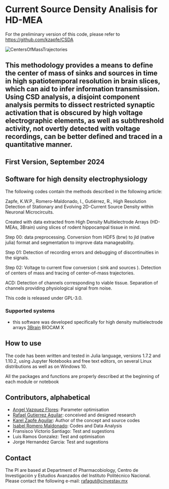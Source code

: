 # Current Source Density Analisis for HD-MEA

For the preliminary version of this code, please refer to https://github.com/kzapfe/CSDA


![CentersOfMassTrajectories](https://github.com/LBitn/Hippocampus-HDMEA-CSDA/blob/main/CentersOfMassTrajectories.gif)

This methodology provides a means to define the center of mass of sinks and sources in time in high spatiotemporal resolution in brain slices, which can aid to infer information transmission.
Using CSD analysis, a disjoint component analysis permits to dissect restricted synaptic activation that is obscured by high voltage electrographic elements, as well as subthreshold activity, not overtly detected with voltage recordings, can be better defined and traced in a quantitative manner.
---
**First Version, September 2024**
---

## Software for high density electrophysiology

The following codes contain the methods described in the following article:

Zapfe, K.W.P., Romero-Maldonado, I., Gutiérrez, R., High Resolution Detection of Stationary and Evolving 2D-Current Source Density within Neuronal Microcircuits.

Created with data extracted from High Density Multielectrode Arrays (HD-MEAs, 3Brain) using slices of rodent hippocampal tissue in mind.

Step 00: data preprocessing. Conversion from HDF5 (brw) to jld (native julia) format and segmentation to improve data manageability.

Step 01: Detection of recording errors and debugging of discontinuities in the signals.

Step 02: Voltage to current flow conversion ( sink and sources ). Detection of centers of mass and tracing of center-of-mass trajectories.

ACD: Detection of channels corresponding to viable tissue. Separation of channels providing physiological signal from noise.


This code is released under GPL-3.0.

### Supported systems <a name="systems"></a>

- this software was developed specifically for high density multielectrode arrays [3Brain](http://3brain.com/) BIOCAM X

## How to use <a name="quickstart"></a>

The code has been written and tested in Julia language, versions 1.7.2 and 1.10.2, using Jupyter Notebooks and free text editors, on several Linux distributions as well as on Windows 10.

All the packages and functions are properly described at the beginning of each module or notebook

## Contributors, alphabetical <a name="people"></a>

- [Angel Vazquez Flores](https://github.com/Angeldk16): Parameter optimisation
- [Rafael Gutierrez Aguilar](rafagut@cinvestav.mx): conceived and designed research
- [Karel Zapfe Aguilar](https://github.com/kzapfe): Author of the concept and source codes
- [Isabel Romero Maldonado](https://github.com/LBitn): Codes and Data Analysis
- Fransisco Victorio Santiago: Test and sugestions
- Luis Ramos Gonzalez: Test and optimisation
- Jorge Hernandez Garcia: Test and sugestions
## Contact <a name="contact"></a>

The PI are based at Department of Pharmacobiology, Centro de Investigación y Estudios Avanzados del Instituto Politécnico Nacional. Please contact the following e-mail:
rafagut@cinvestav.mx
